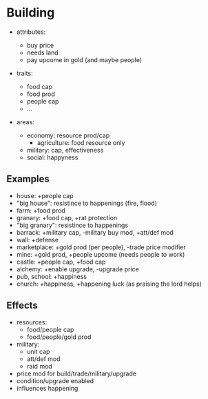 
# Building

* attributes:
    * buy price
    * needs land
    * pay upcome in gold (and maybe people)

* traits:
    * food cap
    * food prod
    * people cap
    * ...

* areas:
    * economy: resource prod/cap
        * agriculture: food resource only
    * military: cap, effectiveness
    * social: happyness

## Examples

* house: +people cap
* "big house": resistince to happenings (fire, flood)
* farm: +food prod
* granary: +food cap, +rat protection
* "big granary": resistince to happenings
* barrack: +military cap, -military buy mod, +att/def mod
* wall: +defense
* marketplace: +gold prod (per people), -trade price modifier
* mine: +gold prod, +people upcome (needs people to work)
* castle: +people cap, +food cap
* alchemy: +enable upgrade, -upgrade price
* pub, school: +happiness
* church: +happiness, +happening luck (as praising the lord helps)

## Effects

* resources:
    * food/people cap
    * food/people/gold prod
* military:
    * unit cap
    * att/def mod
    * raid mod
* price mod for build/trade/military/upgrade
* condition/upgrade enabled
* influences happening
